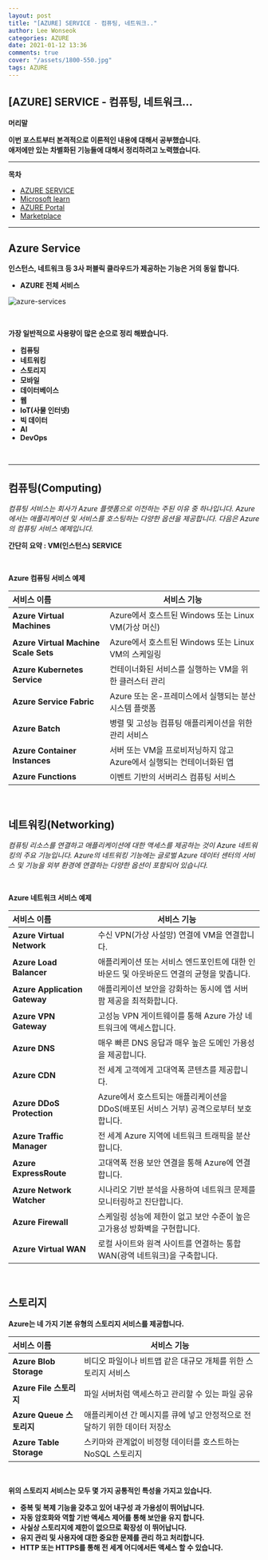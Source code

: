 ```yaml
---
layout: post
title: "[AZURE] SERVICE - 컴퓨팅, 네트워크.."
author: Lee Wonseok
categories: AZURE
date: 2021-01-12 13:36
comments: true
cover: "/assets/1800-550.jpg"
tags: AZURE
---
```




## [AZURE] SERVICE - 컴퓨팅, 네트워크...


**머리말**  
 
**이번 포스트부터 본격적으로 이론적인 내용에 대해서 공부했습니다.**  
**애저에만 있는 차별화된 기능들에 대해서 정리하려고 노력했습니다.**

 
---

**목차**

- [AZURE SERVICE](#a1)
- [Microsoft learn](#a2)
- [AZURE Portal](#a3)
- [Marketplace](#a4)


---

## **Azure Service**  <a name="a1"></a>

**인스턴스, 네트워크 등 3사 퍼블릭 클라우드가 제공하는 기능은 거의 동일 합니다.**  


* **AZURE 전체 서비스**

![azure-services](https://user-images.githubusercontent.com/69498804/104278532-19fda380-54ec-11eb-97fc-24f612788848.png)


<br/>


**가장 일반적으로 사용량이 많은 순으로 정리 해봤습니다.**

* **컴퓨팅**
* **네트워킹**
* **스토리지**
* **모바일**
* **데이터베이스**
* **웹**
* **IoT(사물 인터넷)**
* **빅 데이터**
* **AI**
* **DevOps**

<br/>


---

## **컴퓨팅(Computing)** 

*컴퓨팅 서비스는 회사가 Azure 플랫폼으로 이전하는 주된 이유 중 하나입니다. Azure에서는 애플리케이션 및 서비스를 호스팅하는 다양한 옵션을 제공합니다. 다음은 Azure의 컴퓨팅 서비스 예제입니다.*

**간단히 요약 : VM(인스턴스) SERVICE**

<br/>


**Azure 컴퓨팅 서비스 예제**  

|**서비스 이름**|**서비스 기능**|
|:---|---------|
|**Azure Virtual Machines**|Azure에서 호스트된 Windows 또는 Linux VM(가상 머신)|
|**Azure Virtual Machine Scale Sets**|Azure에서 호스트된 Windows 또는 Linux VM의 스케일링|
|**Azure Kubernetes Service**|컨테이너화된 서비스를 실행하는 VM을 위한 클러스터 관리|
|**Azure Service Fabric**|Azure 또는 온-프레미스에서 실행되는 분산 시스템 플랫폼|
|**Azure Batch**|병렬 및 고성능 컴퓨팅 애플리케이션을 위한 관리 서비스|
|**Azure Container Instances**|서버 또는 VM을 프로비저닝하지 않고 Azure에서 실행되는 컨테이너화된 앱|
|**Azure Functions**|이벤트 기반의 서버리스 컴퓨팅 서비스|


<br/>

## **네트워킹(Networking)**

*컴퓨팅 리소스를 연결하고 애플리케이션에 대한 액세스를 제공하는 것이 Azure 네트워킹의 주요 기능입니다. Azure의 네트워킹 기능에는 글로벌 Azure 데이터 센터의 서비스 및 기능을 외부 환경에 연결하는 다양한 옵션이 포함되어 있습니다.*

<br/>

**Azure 네트워크 서비스 예제**  

|**서비스 이름**|**서비스 기능**|
|:---|---------|
|**Azure Virtual Network**|수신 VPN(가상 사설망) 연결에 VM을 연결합니다.|
|**Azure Load Balancer**|애플리케이션 또는 서비스 엔드포인트에 대한 인바운드 및 아웃바운드 연결의 균형을 맞춥니다.|
|**Azure Application Gateway**|애플리케이션 보안을 강화하는 동시에 앱 서버 팜 제공을 최적화합니다.|
|**Azure VPN Gateway**|고성능 VPN 게이트웨이를 통해 Azure 가상 네트워크에 액세스합니다.|
|**Azure DNS**|매우 빠른 DNS 응답과 매우 높은 도메인 가용성을 제공합니다.|
|**Azure CDN**|전 세계 고객에게 고대역폭 콘텐츠를 제공합니다.|
|**Azure DDoS Protection**|Azure에서 호스트되는 애플리케이션을 DDoS(배포된 서비스 거부) 공격으로부터 보호합니다.|
|**Azure Traffic Manager**|전 세계 Azure 지역에 네트워크 트래픽을 분산합니다.|
|**Azure ExpressRoute**|고대역폭 전용 보안 연결을 통해 Azure에 연결합니다.|
|**Azure Network Watcher**|시나리오 기반 분석을 사용하여 네트워크 문제를 모니터링하고 진단합니다.|
|**Azure Firewall**|스케일링 성능에 제한이 없고 보안 수준이 높은 고가용성 방화벽을 구현합니다.|
|**Azure Virtual WAN**|로컬 사이트와 원격 사이트를 연결하는 통합 WAN(광역 네트워크)을 구축합니다.|


<br/>

## **스토리지** 

**Azure는 네 가지 기본 유형의 스토리지 서비스를 제공합니다.**

|**서비스 이름**|**서비스 기능**|
|:---|---------|
|**Azure Blob Storage**|비디오 파일이나 비트맵 같은 대규모 개체를 위한 스토리지 서비스|
|**Azure File 스토리지**|파일 서버처럼 액세스하고 관리할 수 있는 파일 공유|
|**Azure Queue 스토리지**|애플리케이션 간 메시지를 큐에 넣고 안정적으로 전달하기 위한 데이터 저장소|
|**Azure Table Storage**|스키마와 관계없이 비정형 데이터를 호스트하는 NoSQL 스토리지|

<br/>


**위의 스토리지 서비스는 모두 몇 가지 공통적인 특성을 가지고 있습니다.**
* **중복 및 복제 기능을 갖추고 있어 내구성 과 가용성이 뛰어납니다.**  
* **자동 암호화와 역할 기반 액세스 제어를 통해 보안을 유지 합니다.**
* **사실상 스토리지에 제한이 없으므로 확장성 이 뛰어납니다.**
* **유지 관리 및 사용자에 대한 중요한 문제를 관리 하고 처리합니다.**
* **HTTP 또는 HTTPS를 통해 전 세계 어디에서든 액세스 할 수 있습니다.**